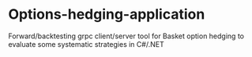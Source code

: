 # Options-hedging-application
Forward/backtesting grpc client/server tool for Basket option hedging to evaluate some systematic strategies in C#/.NET
